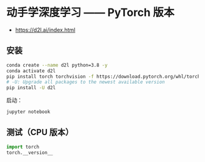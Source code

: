 # 动手学深度学习 —— PyTorch 版本

- <https://d2l.ai/index.html>

## 安装

```sh
conda create --name d2l python=3.8 -y
conda activate d2l
pip install torch torchvision -f https://download.pytorch.org/whl/torch_stable.html
# -U: Upgrade all packages to the newest available version
pip install -U d2l
```

启动：

```sh
jupyter notebook
```

## 测试（CPU 版本）

```python
import torch
torch.__version__
```
